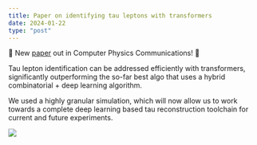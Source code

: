 ```yaml
---
title: Paper on identifying tau leptons with transformers
date: 2024-01-22
type: "post"
---
```


🎉 New [paper](https://doi.org/10.1016/j.cpc.2024.109095) out in Computer Physics Communications! 🎉

Tau lepton identification can be addressed efficiently with transformers, significantly outperforming the so-far best algo that uses a hybrid combinatorial + deep learning algorithm.

We used a highly granular simulation, which will now allow us to work towards a complete deep learning based tau reconstruction toolchain for current and future experiments.

![](/img/2024/cpc_taus.jpg)